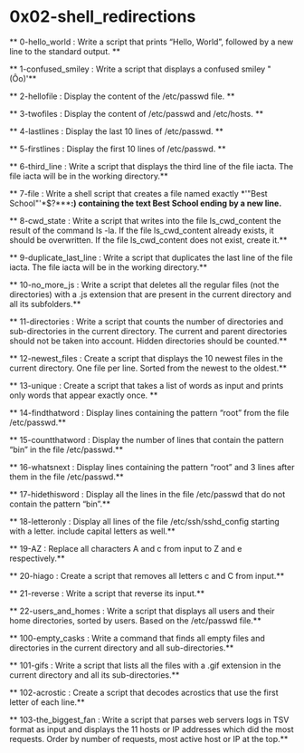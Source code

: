 # 0x02-shell_redirections

** 0-hello_world : Write a script that prints “Hello, World”, followed by a new line to the standard output. **

** 1-confused_smiley : Write a script that displays a confused smiley "(Ôo)'**

** 2-hellofile : Display the content of the /etc/passwd file. **

** 3-twofiles : Display the content of /etc/passwd and /etc/hosts. **

** 4-lastlines : Display the last 10 lines of /etc/passwd. **

** 5-firstlines : Display the first 10 lines of /etc/passwd. **

** 6-third_line : Write a script that displays the third line of the file iacta. The file iacta will be in the working directory.**

** 7-file : Write a shell script that creates a file named exactly *\'"Best School"'\*$?*****:) containing the text Best School ending by a new line.**

** 8-cwd_state : Write a script that writes into the file ls_cwd_content the result of the command ls -la. If the file ls_cwd_content already exists, it should be overwritten. If the file ls_cwd_content does not exist, create it.**

** 9-duplicate_last_line : Write a script that duplicates the last line of the file iacta. The file iacta will be in the working directory.**

** 10-no_more_js : Write a script that deletes all the regular files (not the directories) with a .js extension that are present in the current directory and all its subfolders.**

** 11-directories : Write a script that counts the number of directories and sub-directories in the current directory. The current and parent directories should not be taken into account. Hidden directories should be counted.**

** 12-newest_files : Create a script that displays the 10 newest files in the current directory. One file per line. Sorted from the newest to the oldest.**

** 13-unique : Create a script that takes a list of words as input and prints only words that appear exactly once. **

** 14-findthatword : Display lines containing the pattern “root” from the file /etc/passwd.**

** 15-countthatword : Display the number of lines that contain the pattern “bin” in the file /etc/passwd.**

** 16-whatsnext : Display lines containing the pattern “root” and 3 lines after them in the file /etc/passwd.**

** 17-hidethisword : Display all the lines in the file /etc/passwd that do not contain the pattern “bin”.**

** 18-letteronly : Display all lines of the file /etc/ssh/sshd_config starting with a letter. include capital letters as well.**

** 19-AZ : Replace all characters A and c from input to Z and e respectively.**

** 20-hiago : Create a script that removes all letters c and C from input.**

** 21-reverse : Write a script that reverse its input.**

** 22-users_and_homes : Write a script that displays all users and their home directories, sorted by users. Based on the /etc/passwd file.**

** 100-empty_casks : Write a command that finds all empty files and directories in the current directory and all sub-directories.**

** 101-gifs : Write a script that lists all the files with a .gif extension in the current directory and all its sub-directories.**

** 102-acrostic : Create a script that decodes acrostics that use the first letter of each line.**

** 103-the_biggest_fan : Write a script that parses web servers logs in TSV format as input and displays the 11 hosts or IP addresses which did the most requests. Order by number of requests, most active host or IP at the top.**
